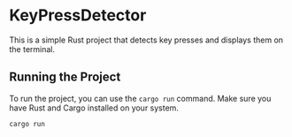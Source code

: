 # KeyPressDetector

This is a simple Rust project that detects key presses and displays them on the terminal.

## Running the Project

To run the project, you can use the `cargo run` command. Make sure you have Rust and Cargo installed on your system.

```bash
cargo run
```
